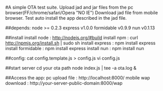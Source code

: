 #A simple OTA test suite.
Upload jad and jar files from the pc browser(FF/chrome/safari/Opera "NO IE")
Download jad file from mobile browser. Test auto install the app described in the jad file.

##depends:
  node >= 0.2.3
  express v1.0.0
  formidable v0.9.9
  nun v0.1.13

##install
    install node        : http://nodejs.org/#build
    install npm         : curl http://npmjs.org/install.sh | sudo sh
    install express     : npm install express
    install formidable  : npm install express
    install nun         : npm install nun

##config:
    cat config.template.js > config.js
    vi config.js

##start server
    cd your ota path
    node index.js | tee -a ota.log &

##Access the app:
    pc upload file      : http://localhost:8000/
    mobile wap download : http://your-server-public-domain:8000/wap

